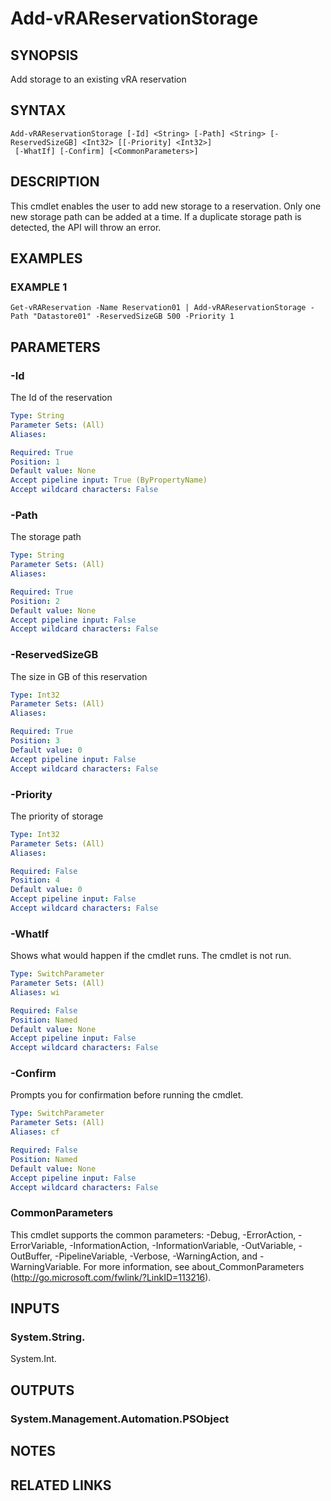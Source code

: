 # Add-vRAReservationStorage

## SYNOPSIS
Add storage to an existing vRA reservation

## SYNTAX

```
Add-vRAReservationStorage [-Id] <String> [-Path] <String> [-ReservedSizeGB] <Int32> [[-Priority] <Int32>]
 [-WhatIf] [-Confirm] [<CommonParameters>]
```

## DESCRIPTION
This cmdlet enables the user to add new storage to a reservation.
Only one new storage path can be added at a time.
If a duplicate storage path is detected, the API will throw an error.

## EXAMPLES

### EXAMPLE 1
```
Get-vRAReservation -Name Reservation01 | Add-vRAReservationStorage -Path "Datastore01" -ReservedSizeGB 500 -Priority 1
```

## PARAMETERS

### -Id
The Id of the reservation

```yaml
Type: String
Parameter Sets: (All)
Aliases:

Required: True
Position: 1
Default value: None
Accept pipeline input: True (ByPropertyName)
Accept wildcard characters: False
```

### -Path
The storage path

```yaml
Type: String
Parameter Sets: (All)
Aliases:

Required: True
Position: 2
Default value: None
Accept pipeline input: False
Accept wildcard characters: False
```

### -ReservedSizeGB
The size in GB of this reservation

```yaml
Type: Int32
Parameter Sets: (All)
Aliases:

Required: True
Position: 3
Default value: 0
Accept pipeline input: False
Accept wildcard characters: False
```

### -Priority
The priority of storage

```yaml
Type: Int32
Parameter Sets: (All)
Aliases:

Required: False
Position: 4
Default value: 0
Accept pipeline input: False
Accept wildcard characters: False
```

### -WhatIf
Shows what would happen if the cmdlet runs.
The cmdlet is not run.

```yaml
Type: SwitchParameter
Parameter Sets: (All)
Aliases: wi

Required: False
Position: Named
Default value: None
Accept pipeline input: False
Accept wildcard characters: False
```

### -Confirm
Prompts you for confirmation before running the cmdlet.

```yaml
Type: SwitchParameter
Parameter Sets: (All)
Aliases: cf

Required: False
Position: Named
Default value: None
Accept pipeline input: False
Accept wildcard characters: False
```

### CommonParameters
This cmdlet supports the common parameters: -Debug, -ErrorAction, -ErrorVariable, -InformationAction, -InformationVariable, -OutVariable, -OutBuffer, -PipelineVariable, -Verbose, -WarningAction, and -WarningVariable.
For more information, see about_CommonParameters (http://go.microsoft.com/fwlink/?LinkID=113216).

## INPUTS

### System.String.
System.Int.

## OUTPUTS

### System.Management.Automation.PSObject

## NOTES

## RELATED LINKS
